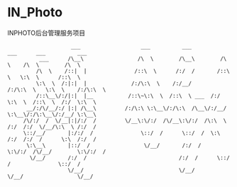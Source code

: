 # IN_Photo

INPHOTO后台管理服务项目

                        ___                   ___          ___          ___      ___          ___     
              ___      /\__\                 /\  \        /\__\        /\  \    /\  \        /\  \    
             /\  \    /::|  |               /::\  \      /:/  /       /::\  \   \:\  \      /::\  \   
             \:\  \  /:|:|  |              /:/\:\  \    /:/__/       /:/\:\  \   \:\  \    /:/\:\  \  
             /::\__\/:/|:|  |__           /::\~\:\  \  /::\  \ ___  /:/  \:\  \  /::\  \  /:/  \:\  \ 
          __/:/\/__/:/ |:| /\__\         /:/\:\ \:\__\/:/\:\  /\__\/:/__/ \:\__\/:/\:\__\/:/__/ \:\__\
         /\/:/  /  \/__|:|/:/  /         \/__\:\/:/  /\/__\:\/:/  /\:\  \ /:/  /:/  \/__/\:\  \ /:/  /
         \::/__/       |:/:/  /               \::/  /      \::/  /  \:\  /:/  /:/  /      \:\  /:/  / 
          \:\__\       |::/  /                 \/__/       /:/  /    \:\/:/  /\/__/        \:\/:/  /  
           \/__/       /:/  /                             /:/  /      \::/  /               \::/  /   
                       \/__/                              \/__/        \/__/                 \/__/    
